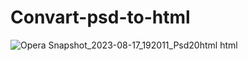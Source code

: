 # Convart-psd-to-html

![Opera Snapshot_2023-08-17_192011_Psd20html html](https://github.com/Maz801054/Convart-psd-to-html/assets/134128123/9d8264fc-8780-4aab-a9e4-2a17c98cce59)
